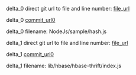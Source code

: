 delta_0 direct git url to file and line number: [file_url](https://www.github.com/LeonSage/Leon/commit/50eb9f389da61cf42b09d9e6878142baea9cf85b/#diff-3140de0b78f48e88e7fae16ebd545da77f8b2a8b8c5a8622a3e66f300b6153a8L11)

delta_0 [commit_url0](https://www.github.com/LeonSage/Leon/commit/50eb9f389da61cf42b09d9e6878142baea9cf85b)

delta_0 filename: NodeJs/sample/hash.js



delta_1 direct git url to file and line number: [file_url](https://www.github.com/ripple/rippled-historical-database/commit/3513dfa2121245efdd56da6044b9d9215eb9e01d/#diff-5121c3e8385ec9c7851ca3e77d772559b88dcb2763cac5571ae5630c94cab9c0L266)

delta_1 [commit_url0](https://www.github.com/ripple/rippled-historical-database/commit/3513dfa2121245efdd56da6044b9d9215eb9e01d)

delta_1 filename: lib/hbase/hbase-thrift/index.js



